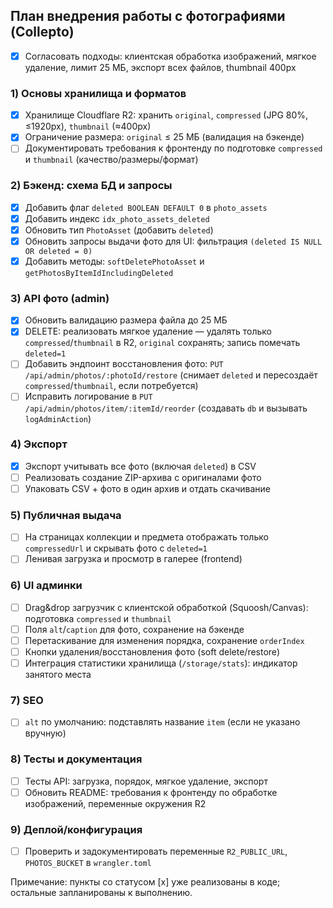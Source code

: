 ## План внедрения работы с фотографиями (Collepto)

- [x] Согласовать подходы: клиентская обработка изображений, мягкое удаление, лимит 25 МБ, экспорт всех файлов, thumbnail 400px

### 1) Основы хранилища и форматов
- [x] Хранилище Cloudflare R2: хранить `original`, `compressed` (JPG 80%, ≤1920px), `thumbnail` (≈400px)
- [x] Ограничение размера: `original` ≤ 25 МБ (валидация на бэкенде)
- [ ] Документировать требования к фронтенду по подготовке `compressed` и `thumbnail` (качество/размеры/формат)

### 2) Бэкенд: схема БД и запросы
- [x] Добавить флаг `deleted BOOLEAN DEFAULT 0` в `photo_assets`
- [x] Добавить индекс `idx_photo_assets_deleted`
- [x] Обновить тип `PhotoAsset` (добавить `deleted`)
- [x] Обновить запросы выдачи фото для UI: фильтрация `(deleted IS NULL OR deleted = 0)`
- [x] Добавить методы: `softDeletePhotoAsset` и `getPhotosByItemIdIncludingDeleted`

### 3) API фото (admin)
- [x] Обновить валидацию размера файла до 25 МБ
- [x] DELETE: реализовать мягкое удаление — удалять только `compressed`/`thumbnail` в R2, `original` сохранять; запись помечать `deleted=1`
- [ ] Добавить эндпоинт восстановления фото: `PUT /api/admin/photos/:photoId/restore` (снимает `deleted` и пересоздаёт `compressed`/`thumbnail`, если потребуется)
- [ ] Исправить логирование в `PUT /api/admin/photos/item/:itemId/reorder` (создавать `db` и вызывать `logAdminAction`) 

### 4) Экспорт
- [x] Экспорт учитывать все фото (включая `deleted`) в CSV
- [ ] Реализовать создание ZIP-архива с оригиналами фото
- [ ] Упаковать CSV + фото в один архив и отдать скачивание

### 5) Публичная выдача
- [ ] На страницах коллекции и предмета отображать только `compressedUrl` и скрывать фото с `deleted=1`
- [ ] Ленивая загрузка и просмотр в галерее (frontend)

### 6) UI админки
- [ ] Drag&drop загрузчик с клиентской обработкой (Squoosh/Canvas): подготовка `compressed` и `thumbnail`
- [ ] Поля `alt`/`caption` для фото, сохранение на бэкенде
- [ ] Перетаскивание для изменения порядка, сохранение `orderIndex`
- [ ] Кнопки удаления/восстановления фото (soft delete/restore)
- [ ] Интеграция статистики хранилища (`/storage/stats`): индикатор занятого места

### 7) SEO
- [ ] `alt` по умолчанию: подставлять название `item` (если не указано вручную)

### 8) Тесты и документация
- [ ] Тесты API: загрузка, порядок, мягкое удаление, экспорт
- [ ] Обновить README: требования к фронтенду по обработке изображений, переменные окружения R2

### 9) Деплой/конфигурация
- [ ] Проверить и задокументировать переменные `R2_PUBLIC_URL`, `PHOTOS_BUCKET` в `wrangler.toml`

Примечание: пункты со статусом [x] уже реализованы в коде; остальные запланированы к выполнению.


